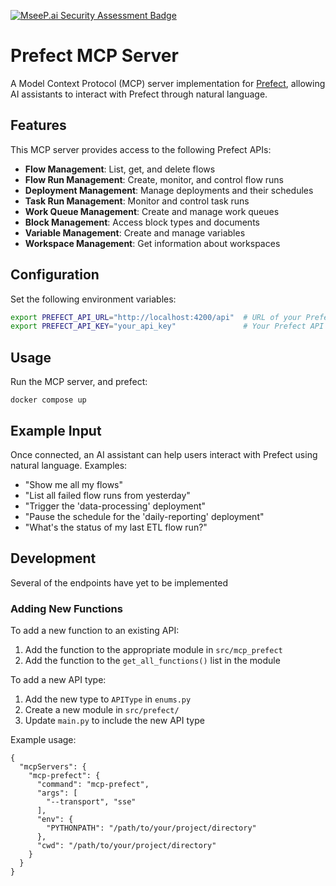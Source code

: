 [![MseeP.ai Security Assessment Badge](https://mseep.net/pr/allen-munsch-mcp-prefect-badge.jpg)](https://mseep.ai/app/allen-munsch-mcp-prefect)

# Prefect MCP Server

A Model Context Protocol (MCP) server implementation for [Prefect](https://www.prefect.io/), allowing AI assistants to interact with Prefect through natural language.

## Features

This MCP server provides access to the following Prefect APIs:

- **Flow Management**: List, get, and delete flows
- **Flow Run Management**: Create, monitor, and control flow runs
- **Deployment Management**: Manage deployments and their schedules
- **Task Run Management**: Monitor and control task runs
- **Work Queue Management**: Create and manage work queues
- **Block Management**: Access block types and documents
- **Variable Management**: Create and manage variables
- **Workspace Management**: Get information about workspaces


## Configuration

Set the following environment variables:

```bash
export PREFECT_API_URL="http://localhost:4200/api"  # URL of your Prefect API
export PREFECT_API_KEY="your_api_key"               # Your Prefect API key (if using Prefect Cloud)
```

## Usage

Run the MCP server, and prefect:

```
docker compose up
```

## Example Input

Once connected, an AI assistant can help users interact with Prefect using natural language. Examples:

- "Show me all my flows"
- "List all failed flow runs from yesterday"
- "Trigger the 'data-processing' deployment"
- "Pause the schedule for the 'daily-reporting' deployment"
- "What's the status of my last ETL flow run?"

## Development

Several of the endpoints have yet to be implemented

### Adding New Functions

To add a new function to an existing API:

1. Add the function to the appropriate module in `src/mcp_prefect`
2. Add the function to the `get_all_functions()` list in the module

To add a new API type:

1. Add the new type to `APIType` in `enums.py`
2. Create a new module in `src/prefect/`
3. Update `main.py` to include the new API type


Example usage:

```
{
  "mcpServers": {
    "mcp-prefect": {
      "command": "mcp-prefect",
      "args": [
        "--transport", "sse"
      ],
      "env": {
        "PYTHONPATH": "/path/to/your/project/directory"
      },
      "cwd": "/path/to/your/project/directory"
    }
  }
}
```